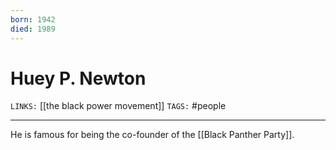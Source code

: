 ```yaml
---
born: 1942
died: 1989
---
```

# Huey P. Newton
`LINKS:` [[the black power movement]]
`TAGS:` #people

---
He is famous for being the co-founder of the [[Black Panther Party]]. 